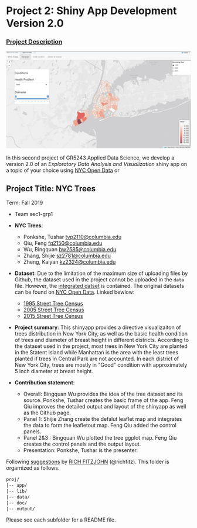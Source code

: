 # Project 2: Shiny App Development Version 2.0

### [Project Description](doc/project2_desc.md)

![screenshot](doc/panel1.png)

In this second project of GR5243 Applied Data Science, we develop a version 2.0 of an *Exploratory Data Analysis and Visualization* shiny app on a topic of your choice using [NYC Open Data](https://opendata.cityofnewyork.us/) or 

## Project Title: NYC Trees
Term: Fall 2019

+ Team sec1-grp1
+ **NYC Trees**: 
	+ Ponkshe, Tushar tvp2110@columbia.edu
	+ Qiu, Feng fq2150@columbia.edu
	+ Wu, Bingquan bw2585@columbia.edu
	+ Zhang, Shijie sz2781@columbia.edu
	+ Zheng, Kaiyan kz2324@columbia.edu

+ **Dataset**: Due to the limitation of the maximum size of uploading files by Github, the dataset used in the project cannot be uploaded in the `data` file. However, the [integrated datset](data/combineddata.csv) is contained. The original datasets can be found on [NYC Open Data](https://opendata.cityofnewyork.us/). Linked bewlow:
  + [1995 Street Tree Census](https://data.cityofnewyork.us/Environment/1995-Street-Tree-Census/7gmq-dbas)
  + [2005 Street Tree Census](https://data.cityofnewyork.us/Environment/2005-Street-Tree-Census/ye4j-rp7z)
  + [2015 Street Tree Census](https://data.cityofnewyork.us/Environment/2015-Street-Tree-Census-Tree-Data/pi5s-9p35) 

+ **Project summary**: This shinyapp provides a directive visualizaiton of trees distribution in New York City, as well as the basic health condition of trees and diameter of breast height in different districts. According to the dataset used in the project, most trees in New York City are planted in the Statent Island while Manhattan is the area with the least trees planted if trees in Central Park are not accounted. In each district of New York City, trees are mostly in "Good" condition with approximately 5 inch diameter at breast height.

+ **Contribution statement**: 
  + Overall: Bingquan Wu provides the idea of the tree dataset and its source. Ponkshe, Tushar creates the basic frame of the app. Feng Qiu improves the detailed output and layout of the shinyapp as well as the Github page.
  + Panel 1: Shijie Zhang create the defalut leaflet map and integrates the data to form the leafletout map. Feng Qiu added the control panels.
  + Panel 2&3 : Bingquan Wu plotted the tree ggplot map. Feng Qiu creates the control panels and the output layout.
  + Presentation: Ponkshe, Tushar is the presenter.
  
Following [suggestions](http://nicercode.github.io/blog/2013-04-05-projects/) by [RICH FITZJOHN](http://nicercode.github.io/about/#Team) (@richfitz). This folder is orgarnized as follows.

```
proj/
|-- app/
|-- lib/
|-- data/
|-- doc/
|-- output/
```

Please see each subfolder for a README file.

